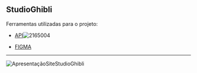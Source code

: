 ## StudioGhibli
Ferramentas utilizadas para o projeto:
- [API](https://ghibliapi.vercel.app/)![2165004](https://github.com/Paivaas/StudioGhibli/assets/123731976/e582e028-8498-4031-be7e-ffe813f5df3d)

- [FIGMA](https://www.figma.com/file/Wit1TMZuRWQVbYGNrZJ4tp/Page-Studio-Ghibli?type=design&node-id=0-1&mode=design&t=aiSyrRLgLVOVH6vs-0)
------------------
![ApresentaçãoSiteStudioGhibli](https://github.com/Paivaas/StudioGhibli/assets/123731976/bc9c63e7-3a6a-46ef-802c-e9f5ea21cd89)
